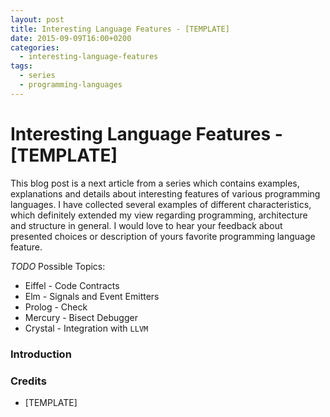 ```yaml
---
layout: post
title: Interesting Language Features - [TEMPLATE]
date: 2015-09-09T16:00+0200
categories:
  - interesting-language-features
tags:
  - series
  - programming-languages
---
```


# Interesting Language Features - [TEMPLATE]

<quote class="disclaimer">This blog post is a next article from a series which contains examples, explanations and details about interesting features of various programming languages. I have collected several examples of different characteristics, which definitely extended my view regarding programming, architecture and structure in general. I would love to hear your feedback about presented choices or description of yours favorite programming language feature.</quote>

*TODO* Possible Topics:

- Eiffel - Code Contracts
- Elm - Signals and Event Emitters
- Prolog - Check
- Mercury - Bisect Debugger
- Crystal - Integration with `LLVM`

### Introduction

### Credits

- [TEMPLATE]
